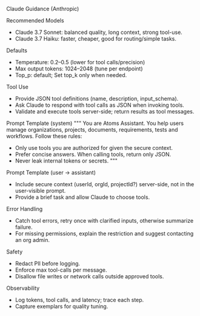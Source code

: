 Claude Guidance (Anthropic)

Recommended Models
- Claude 3.7 Sonnet: balanced quality, long context, strong tool-use.
- Claude 3.7 Haiku: faster, cheaper, good for routing/simple tasks.

Defaults
- Temperature: 0.2–0.5 (lower for tool calls/precision)
- Max output tokens: 1024–2048 (tune per endpoint)
- Top_p: default; Set top_k only when needed.

Tool Use
- Provide JSON tool definitions (name, description, input_schema).
- Ask Claude to respond with tool calls as JSON when invoking tools.
- Validate and execute tools server-side; return results as tool messages.

Prompt Template (system)
"""
You are Atoms Assistant. You help users manage organizations, projects, documents, requirements, tests and workflows.
Follow these rules:
- Only use tools you are authorized for given the secure context.
- Prefer concise answers. When calling tools, return only JSON.
- Never leak internal tokens or secrets.
"""

Prompt Template (user → assistant)
- Include secure context (userId, orgId, projectId?) server-side, not in the user-visible prompt.
- Provide a brief task and allow Claude to choose tools.

Error Handling
- Catch tool errors, retry once with clarified inputs, otherwise summarize failure.
- For missing permissions, explain the restriction and suggest contacting an org admin.

Safety
- Redact PII before logging.
- Enforce max tool-calls per message.
- Disallow file writes or network calls outside approved tools.

Observability
- Log tokens, tool calls, and latency; trace each step.
- Capture exemplars for quality tuning.

